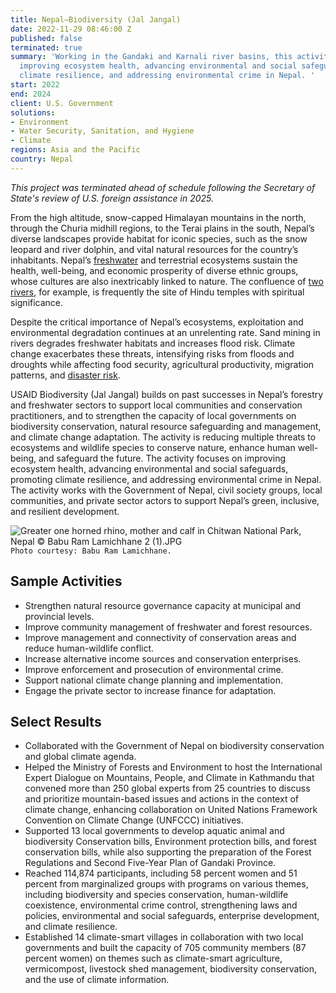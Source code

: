 ```yaml
---
title: Nepal—Biodiversity (Jal Jangal)
date: 2022-11-29 08:46:00 Z
published: false
terminated: true
summary: 'Working in the Gandaki and Karnali river basins, this activity focuses on
  improving ecosystem health, advancing environmental and social safeguards, promoting
  climate resilience, and addressing environmental crime in Nepal. '
start: 2022
end: 2024
client: U.S. Government
solutions:
- Environment
- Water Security, Sanitation, and Hygiene
- Climate
regions: Asia and the Pacific
country: Nepal
---
```


<aside><em>This project was terminated ahead of schedule following the Secretary of State's review of U.S. foreign assistance in 2025.</em></aside>

From the high altitude, snow-capped Himalayan mountains in the north, through the Churia midhill regions, to the Terai plains in the south, Nepal’s diverse landscapes provide habitat for iconic species, such as the snow leopard and river dolphin, and vital natural resources for the country’s inhabitants. Nepal’s [freshwater](https://www.dai.com/our-work/projects/Nepal-Program-for-Aquatic-Natural-Resources-Improvement-PANI) and terrestrial ecosystems sustain the health, well-being, and economic prosperity of diverse ethnic groups, whose cultures are also inextricably linked to nature. The confluence of [two rivers](https://www.dai.com/our-work/projects/nepal-usaid-karnali-water-activity),  for example, is frequently the site of Hindu temples with spiritual significance.

Despite the critical importance of Nepal’s ecosystems, exploitation and environmental degradation continues at an unrelenting rate. Sand mining in rivers degrades freshwater habitats and increases flood risk. Climate change exacerbates these threats, intensifying risks from floods and droughts while affecting food security, agricultural productivity, migration patterns, and [disaster risk](https://www.dai.com/our-work/projects/tayar-nepal-improved-disaster-risk-management-project-tayar).

USAID Biodiversity (Jal Jangal) builds on past successes in Nepal’s forestry and freshwater sectors to support local communities and conservation practitioners, and to strengthen the capacity of local governments on biodiversity conservation, natural resource safeguarding and management, and climate change adaptation. The activity is reducing multiple threats to ecosystems and wildlife species to conserve nature, enhance human well-being, and safeguard the future. The activity focuses on improving ecosystem health, advancing environmental and social safeguards, promoting climate resilience, and addressing environmental crime in Nepal. The activity works with the Government of Nepal, civil society groups, local communities, and private sector actors to support Nepal’s green, inclusive, and resilient development.

![Greater one horned rhino, mother and calf in Chitwan National Park, Nepal © Babu Ram Lamichhane 2 (1).JPG](/uploads/Greater%20one%20horned%20rhino,%20mother%20and%20calf%20in%20Chitwan%20National%20Park,%20Nepal%20%C2%A9%20Babu%20Ram%20Lamichhane%202%20(1).JPG)`Photo courtesy: Babu Ram Lamichhane.`

## Sample Activities

* Strengthen natural resource governance capacity at municipal and provincial levels.
* Improve community management of freshwater and forest resources.
* Improve management and connectivity of conservation areas and reduce human-wildlife conflict.
* Increase alternative income sources and conservation enterprises.
* Improve enforcement and prosecution of environmental crime.
* Support national climate change planning and implementation.
* Engage the private sector to increase finance for adaptation.

## Select Results

* Collaborated with the Government of Nepal on biodiversity conservation and global climate agenda.
* Helped the Ministry of Forests and Environment to host the International Expert Dialogue on Mountains, People, and Climate in Kathmandu that convened more than 250 global experts from 25 countries to discuss and prioritize mountain-based issues and actions in the context of climate change, enhancing collaboration on United Nations Framework Convention on Climate Change (UNFCCC) initiatives.
* Supported 13 local governments to develop aquatic animal and biodiversity Conservation bills, Environment protection bills, and forest conservation bills, while also supporting the preparation of the Forest Regulations and Second Five-Year Plan of Gandaki Province.
* Reached 114,874 participants, including 58 percent women and 51 percent from marginalized groups with programs on various themes, including biodiversity and species conservation, human-wildlife coexistence, environmental crime control, strengthening laws and policies, environmental and social safeguards, enterprise development, and climate resilience.
* Established 14 climate-smart villages in collaboration with two local governments and built the capacity of 705 community members (87 percent women) on themes such as climate-smart agriculture, vermicompost, livestock shed management, biodiversity conservation, and the use of climate information.
